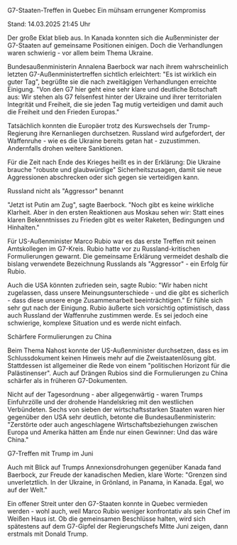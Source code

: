 
G7-Staaten-Treffen in Quebec
Ein mühsam errungener Kompromiss


Stand: 14.03.2025 21:45 Uhr


Der große Eklat blieb aus. In Kanada konnten sich die Außenminister der G7-Staaten auf gemeinsame Positionen einigen. Doch die Verhandlungen waren schwierig - vor allem beim Thema Ukraine. 



Bundesaußenministerin Annalena Baerbock war nach ihrem wahrscheinlich letzten G7-Außenministertreffen sichtlich erleichtert: "Es ist wirklich ein guter Tag", begrüßte sie die nach zweitägigen Verhandlungen erreichte Einigung. "Von den G7 hier geht eine sehr klare und deutliche Botschaft aus: Wir stehen als G7 felsenfest hinter der Ukraine und ihrer territorialen Integrität und Freiheit, die sie jeden Tag mutig verteidigen und damit auch die Freiheit und den Frieden Europas."


Tatsächlich konnten die Europäer trotz des Kurswechsels der Trump-Regierung ihre Kernanliegen durchsetzen. Russland wird aufgefordert, der Waffenruhe - wie es die Ukraine bereits getan hat - zuzustimmen. Andernfalls drohen weitere Sanktionen.


Für die Zeit nach Ende des Krieges heißt es in der Erklärung: Die Ukraine brauche "robuste und glaubwürdige" Sicherheitszusagen, damit sie neue Aggressionen abschrecken oder sich gegen sie verteidigen kann.

Russland nicht als "Aggressor" benannt


"Jetzt ist Putin am Zug", sagte Baerbock. "Noch gibt es keine wirkliche Klarheit. Aber in den ersten Reaktionen aus Moskau sehen wir: Statt eines klaren Bekenntnisses zu Frieden gibt es weiter Raketen, Bedingungen und Hinhalten."


Für US-Außenminister Marco Rubio war es das erste Treffen mit seinen Amtskollegen im G7-Kreis. Rubio hatte vor zu Russland-kritischen Formulierungen gewarnt. Die gemeinsame Erklärung vermeidet deshalb die bislang verwendete Bezeichnung Russlands als "Aggressor" - ein Erfolg für Rubio.


Auch die USA könnten zufrieden sein, sagte Rubio: "Wir haben nicht zugelassen, dass unsere Meinungsunterschiede - und die gibt es sicherlich - dass diese unsere enge Zusammenarbeit beeinträchtigen." Er fühle sich sehr gut nach der Einigung. Rubio äußerte sich vorsichtig optimistisch, dass auch Russland der Waffenruhe zustimmen werde. Es sei jedoch eine schwierige, komplexe Situation und es werde nicht einfach.

Schärfere Formulierungen zu China


Beim Thema Nahost konnte der US-Außenminister durchsetzen, dass es im Schlussdokument keinen Hinweis mehr auf die Zweistaatenlösung gibt. Stattdessen ist allgemeiner die Rede von einem "politischen Horizont für die Palästinenser". Auch auf Drängen Rubios sind die Formulierungen zu China schärfer als in früheren G7-Dokumenten.


Nicht auf der Tagesordnung - aber allgegenwärtig - waren Trumps Einfuhrzölle und der drohende Handelskrieg mit den westlichen Verbündeten. Sechs von sieben der wirtschaftsstarken Staaten waren hier gegenüber den USA sehr deutlich, betonte die Bundesaußenministerin: "Zerstörte oder auch angeschlagene Wirtschaftsbeziehungen zwischen Europa und Amerika hätten am Ende nur einen Gewinner: Und das wäre China."

G7-Treffen mit Trump im Juni


Auch mit Blick auf Trumps Annexionsdrohungen gegenüber Kanada fand Baerbock, zur Freude der kanadischen Medien, klare Worte: "Grenzen sind unverletztlich. In der Ukraine, in Grönland, in Panama, in Kanada. Egal, wo auf der Welt."


Ein offener Streit unter den G7-Staaten konnte in Quebec vermieden werden - wohl auch, weil Marco Rubio weniger konfrontativ als sein Chef im Weißen Haus ist. Ob die gemeinsamen Beschlüsse halten, wird sich spätestens auf dem G7-Gipfel der Regierungschefs Mitte Juni zeigen, dann erstmals mit Donald Trump.


